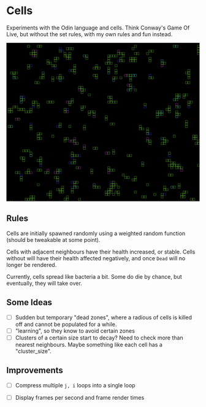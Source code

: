 # Cells

Experiments with the Odin language and cells. Think Conway's Game Of Live, but without the set rules, with my own rules and fun instead.

![screenshot](https://github.com/moosch/cells/blob/main/screebshot.png?raw=true)

## Rules

Cells are initially spawned randomly using a weighted random function (should be tweakable at some point).

Cells with adjacent neighbours have their health increased, or stable. Cells without will have their health affected negatively, and once `Dead` will no longer be rendered.

Currently, cells spread like bacteria a bit. Some do die by chance, but eventually, they will take over.

## Some Ideas

- [ ] Sudden but temporary "dead zones", where a radious of cells is killed off and cannot be populated for a while.
- [ ] "learning", so they know to avoid certain zones
- [ ] Clusters of a certain size start to decay? Need to check more than nearest neighbours. Maybe something like each cell has a "cluster_size".

## Improvements

- [ ] Compress multiple `j, i` loops into a single loop
- [ ] Display frames per second and frame render times


